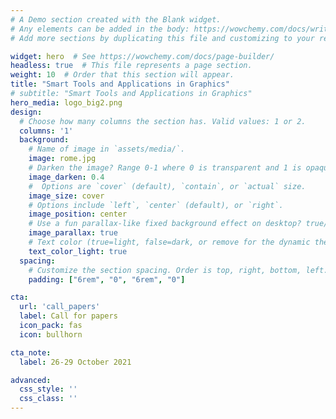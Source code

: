 ```yaml
---
# A Demo section created with the Blank widget.
# Any elements can be added in the body: https://wowchemy.com/docs/writing-markdown-latex/
# Add more sections by duplicating this file and customizing to your requirements.

widget: hero  # See https://wowchemy.com/docs/page-builder/
headless: true  # This file represents a page section.
weight: 10  # Order that this section will appear.
title: "Smart Tools and Applications in Graphics"
# subtitle: "Smart Tools and Applications in Graphics"
hero_media: logo_big2.png
design:
  # Choose how many columns the section has. Valid values: 1 or 2.
  columns: '1'
  background:
    # Name of image in `assets/media/`.
    image: rome.jpg
    # Darken the image? Range 0-1 where 0 is transparent and 1 is opaque.
    image_darken: 0.4
    #  Options are `cover` (default), `contain`, or `actual` size.
    image_size: cover
    # Options include `left`, `center` (default), or `right`.
    image_position: center
    # Use a fun parallax-like fixed background effect on desktop? true/false
    image_parallax: true
    # Text color (true=light, false=dark, or remove for the dynamic theme color).
    text_color_light: true
  spacing:
    # Customize the section spacing. Order is top, right, bottom, left.
    padding: ["6rem", "0", "6rem", "0"]

cta:
  url: 'call_papers'
  label: Call for papers
  icon_pack: fas
  icon: bullhorn

cta_note:
  label: 26-29 October 2021

advanced:
  css_style: ''
  css_class: ''
---
```


